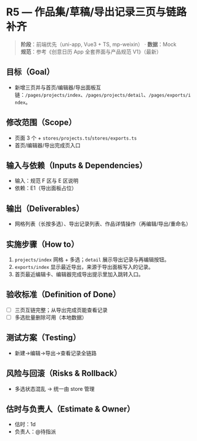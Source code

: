 # R5 — 作品集/草稿/导出记录三页与链路补齐

> **阶段**：前端优先（uni-app, Vue3 + TS, mp-weixin） · **数据**：Mock  
> **规范**：参考《创意日历 App 全套界面与产品规范 V1》（最新）

## 目标（Goal）
- 新增三页并与首页/编辑器/导出面板互链：`/pages/projects/index`、`/pages/projects/detail`、`/pages/exports/index`。

## 修改范围（Scope）
- 页面 3 个 + `stores/projects.ts`/`stores/exports.ts`
- 首页/编辑器/导出完成页入口

## 输入与依赖（Inputs & Dependencies）
- 输入：规范 F 区与 E 区说明
- 依赖：E1（导出面板占位）

## 输出（Deliverables）
- 网格列表（长按多选）、导出记录列表、作品详情操作（再编辑/导出/重命名）

## 实施步骤（How to）
1. `projects/index` 网格 + 多选；`detail` 展示导出记录与再编辑按钮。
2. `exports/index` 显示最近导出，来源于导出面板写入的记录。
3. 首页最近编辑卡、编辑器完成导出提示里加入跳转入口。

## 验收标准（Definition of Done）
- [ ] 三页互链完整；从导出完成页能查看记录
- [ ] 多选批量删除可用（本地数据）

## 测试方案（Testing）
- 新建→编辑→导出→查看记录全链路

## 风险与回滚（Risks & Rollback）
- 多选状态混乱 → 统一由 store 管理

## 估时与负责人（Estimate & Owner）
- 估时：1d
- 负责人：@待指派
